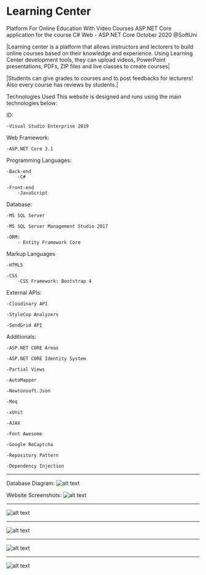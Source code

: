 # Learning Center
 Platform For Online Education With Video Courses
 ASP.NET Core application for the course C# Web - ASP.NET Core October 2020 @SoftUni

 |Learning center is a platform that allows instructors and lectorers to
build online courses based on their knowledge and experience. Using
Learning Center development tools, they can upload videos, PowerPoint
presentations, PDFs, ZIP files and live classes to create courses|

|Students can give grades to courses and to post feedbacks for lecturers! Also every course has reviews by students.|

Technologies Used This website is designed and runs using the main technologies below:

ID:

    -Visual Studio Enterprise 2019

Web Framework: 

    -ASP.NET Core 3.1

Programming Languages:

    -Back-end
        -C#

    -Front-end
        -JavaScript

Database:

    -MS SQL Server

    -MS SQL Server Management Studio 2017

    -ORM:
        - Entity Framework Core

Markup Languages

    -HTML5

    -CSS
        -CSS Framework: Bootstrap 4

External APIs:

    -Cloudinary API

    -StyleCop Analyzers

    -SendGrid API

Additionals:
    
    -ASP.NET CORE Areas

    -ASP.NET CORE Identity System

    -Partial Views

    -AutoMapper

    -Newtonsoft.Json

    -Moq

    -xUnit

    -AJAX

    -Font Awesome

    -Google ReCaptcha

    -Repository Pattern

    -Dependency Injection

----------------------------------------------------------------------------------------

Database Diagram:
![alt text](https://res.cloudinary.com/dszoti5z4/image/upload/v1608301842/LearningCenterSecondDatabase_zlor6y.png)

Website Screenshots:
![alt text](https://res.cloudinary.com/dszoti5z4/image/upload/v1608367529/Screenshot_2020-12-19_104359_otbca3.png)

----------------------------------------------------------------------------------------

![alt text](https://res.cloudinary.com/dszoti5z4/image/upload/v1608367528/Screenshot_2020-12-19_104434_def51v.png)

----------------------------------------------------------------------------------------

![alt text](https://res.cloudinary.com/dszoti5z4/image/upload/v1608367252/CategoriesPage_vzryb6.png)

-----------------------------------------------------------------------------------------

![alt text](https://res.cloudinary.com/dszoti5z4/image/upload/v1608367253/Personal_Accounts_mk5rye.png)

-----------------------------------------------------------------------------------------

![alt text](https://res.cloudinary.com/dszoti5z4/image/upload/v1608367531/Screenshot_2020-12-19_104506_xvhss8.png)